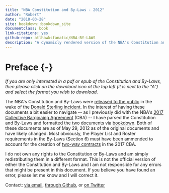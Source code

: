 ```yaml
--- 
title: "NBA Constitution and By-Laws - 2012"
author: "Robert"
date: "2018-03-28"
site: bookdown::bookdown_site
documentclass: book
link-citations: yes
github-repo: atlhawksfanatic/NBA-BY-LAWS
description: "A dynamicly rendered version of the NBA's Constitution and By-Laws."
---
```


# Preface {-}

*If you are only interested in a pdf or epub of the Constitution and By-Laws, then please click on the download icon at the top left (it is next to the "A") and select the format you wish to download.*

The NBA's Constitution and By-Laws were [released to the public](http://prawfsblawg.blogs.com/files/221035054-nba-constitution-and-by-laws.pdf) in the wake of the [Donald Sterling incident](https://deadspin.com/that-secret-nba-constitution-is-now-online-1569509012). In the interest of having these documents a bit easier to navigate -- as I previously did with the NBA's [2017 Collective Barginaing Agreement](https://atlhawksfanatic.github.io/NBA-CBA/) (CBA) -- I have parsed the Constitution and By-Laws and formatted the two documents via [bookdown](https://bookdown.org/yihui/bookdown/). Both of these documents are as of May 29, 2012 as of the original documents and have likely changed. Most obviously, the Player List and Roster requirements in the By-Laws (Section 6) must have been ammended to account for the creation of [two-way contracts](https://atlhawksfanatic.github.io/NBA-CBA/uniform-player-contract.html#two-way-contracts.) in the 2017 CBA.

I do not own any rights to the Constitution or By-Laws and am simply redistributing them in a different format. This is not the official version of either the Constitution and By-Laws and I am not responsible for any errors that might be present in this document. If you believe you have found an error, please let me know and I will correct it.

Contact: [via email](atlhawksfanatic@gmail.com), [through Github](https://github.com/atlhawksfanatic), or [on Twitter](https://twitter.com/atlhawksfanatic)

